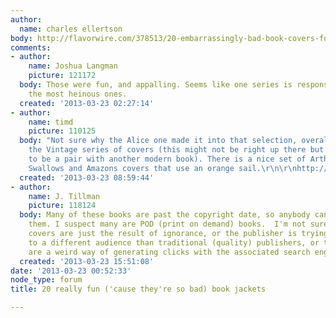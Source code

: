 ```yaml
---
author:
  name: charles ellertson
body: http://flavorwire.com/378513/20-embarrassingly-bad-book-covers-for-classic-novels/20
comments:
- author:
    name: Joshua Langman
    picture: 121172
  body: Those were fun, and appalling. Seems like one series is responsible for all
    the most heinous ones.
  created: '2013-03-23 02:27:14'
- author:
    name: timd
    picture: 110125
  body: "Not sure why the Alice one made it into that selection, overall I quite like
    the Vintage series of covers (this might not be right up there but it is designed
    to be a pair with another modern book). There is a nice set of Arthur Ransome
    Swallows and Amazons covers that use an orange sail.\r\n\r\nhttp://www.amazon.co.uk/s/ref=nb_sb_noss_1?url=search-alias%3Dstripbooks&field-keywords=vintage+classic+twins\r\n\r\nTim"
  created: '2013-03-23 08:59:44'
- author:
    name: J. Tillman
    picture: 118124
  body: Many of these books are past the copyright date, so anybody can now publish
    them. I suspect many are POD (print on demand) books.  I'm not sure if the bad
    covers are just the result of ignorance, or the publisher is trying to appeal
    to a different audience than traditional (quality) publishers, or these  covers
    are a weird way of generating clicks with the associated search engine status.
  created: '2013-03-23 15:51:08'
date: '2013-03-23 00:52:33'
node_type: forum
title: 20 really fun ('cause they're so bad) book jackets

---
```

